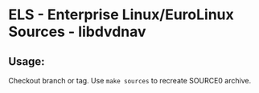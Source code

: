 # ELS - Enterprise Linux/EuroLinux Sources - libdvdnav
 
## Usage:
  Checkout branch or tag. Use `make sources` to recreate  SOURCE0 archive.
